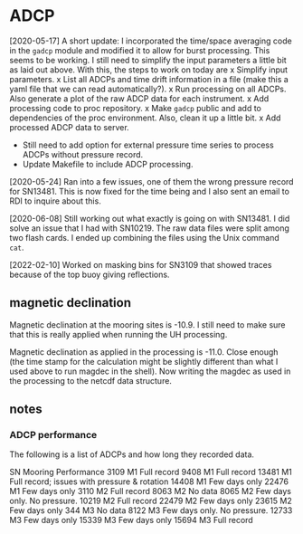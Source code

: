 ADCP
====

[2020-05-17] A short update: I incorporated the time/space averaging code in the `gadcp` module and modified it to allow for burst processing. This seems to be working. I still need to simplify the input parameters a little bit as laid out above. With this, the steps to work on today are
  x Simplify input parameters.
  x List all ADCPs and time drift information in a file (make this a yaml file that we can read automatically?).
  x Run processing on all ADCPs. Also generate a plot of the raw ADCP data for each instrument.
  x Add processing code to proc repository.
  x Make `gadcp` public and add to dependencies of the proc environment. Also, clean it up a little bit.
  x Add processed ADCP data to server.
  - Still need to add option for external pressure time series to process ADCPs without pressure record.
  - Update Makefile to include ADCP processing.

[2020-05-24] Ran into a few issues, one of them the wrong pressure record for SN13481. This is now fixed for the time being and I also sent an email to RDI to inquire about this.

[2020-06-08] Still working out what exactly is going on with SN13481. I did solve an issue that I had with SN10219. The raw data files were split among two flash cards. I ended up combining the files using the Unix command `cat`.

[2022-02-10] Worked on masking bins for SN3109 that showed traces because of the top buoy giving reflections.

## magnetic declination
Magnetic declination at the mooring sites is -10.9. I still need to make sure that this is really applied when running the UH processing.

Magnetic declination as applied in the processing is -11.0. Close enough (the time stamp for the calculation might be slightly different than what I used above to run magdec in the shell). Now writing the magdec as used in the processing to the netcdf data structure.

## notes

### ADCP performance

The following is a list of ADCPs and how long they recorded data.
     
   SN  Mooring Performance
 3109  M1      Full record
 9408  M1      Full record
13481  M1      Full record; issues with pressure & rotation
14408  M1      Few days only
22476  M1      Few days only
 3110  M2      Full record
 8063  M2      No data
 8065  M2      Few days only. No pressure.
10219  M2      Full record
22479  M2      Few days only
23615  M2      Few days only
  344  M3      No data
 8122  M3      Few days only. No pressure.
12733  M3      Few days only
15339  M3      Few days only
15694  M3      Full record
